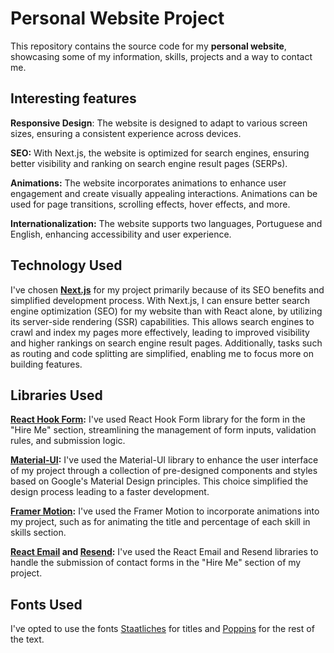 # Personal Website Project

This repository contains the source code for my **personal website**, showcasing some of my information, skills, projects and a way to contact me.

## Interesting features

**Responsive Design**: The website is designed to adapt to various screen sizes, ensuring a consistent experience across devices.

**SEO:** With Next.js, the website is optimized for search engines, ensuring better visibility and ranking on search engine result pages (SERPs).

**Animations:** The website incorporates animations to enhance user engagement and create visually appealing interactions. Animations can be used for page transitions, scrolling effects, hover effects, and more.

**Internationalization:** The website supports two languages, Portuguese and English, enhancing accessibility and user experience.

## Technology Used

I've chosen **[Next.js](https://nextjs.org/)** for my project primarily because of its SEO benefits and simplified development process. With Next.js, I can ensure better search engine optimization (SEO) for my website than with React alone, by utilizing its server-side rendering (SSR) capabilities. This allows search engines to crawl and index my pages more effectively, leading to improved visibility and higher rankings on search engine result pages. Additionally, tasks such as routing and code splitting are simplified, enabling me to focus more on building features.

## Libraries Used

**[React Hook Form](https://react-hook-form.com/):**
I've used React Hook Form library for the form in the "Hire Me" section, streamlining the management of form inputs, validation rules, and submission logic.

**[Material-UI](https://mui.com/):** I've used the Material-UI library to enhance the user interface of my project through a collection of pre-designed components and styles based on Google's Material Design principles. This choice simplified the design process leading to a faster development.

**[Framer Motion](https://www.framer.com/motion/introduction/):** I've used the Framer Motion to incorporate animations into my project, such as for animating the title and percentage of each skill in skills section.

**[React Email](https://react.email/) and [Resend](https://resend.com/):** I've used the React Email and Resend libraries to handle the submission of contact forms in the "Hire Me" section of my project.

## Fonts Used

I've opted to use the fonts [Staatliches](https://fonts.google.com/specimen/Staatliches) for titles and [Poppins](https://fonts.google.com/specimen/Poppins?) for the rest of the text.
